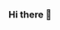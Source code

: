 ### Hi there 👋

<!--
**audreynge/audreynge** is a ✨ _special_ ✨ repository because its `README.md` (this file) appears on your GitHub profile.

Here are some ideas to get you started:

- 🔭 I’m currently working on college applications and a research paper about ML.
- 🌱 I’m currently learning front-end development, AI/ML, physics, and how to not hate AP English.
- 👯 I’m looking to collaborate on Hackathons and software projects.
- 🤔 I’m looking for help with anything and everything code - I'm always excited to learn more.
- 💬 Ask me about my coding experience - I've learned so much even though I've only been coding for a year.
- 📫 How to reach me: audreynge@gmail.com
- ⚡ Fun fact: I can solve a Rubik's Cube in 10 seconds!
-->
